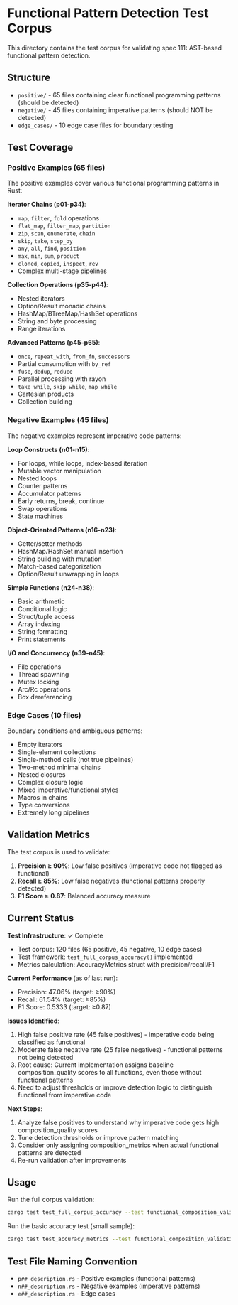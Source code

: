 # Functional Pattern Detection Test Corpus

This directory contains the test corpus for validating spec 111: AST-based functional pattern detection.

## Structure

- `positive/` - 65 files containing clear functional programming patterns (should be detected)
- `negative/` - 45 files containing imperative patterns (should NOT be detected)
- `edge_cases/` - 10 edge case files for boundary testing

## Test Coverage

### Positive Examples (65 files)

The positive examples cover various functional programming patterns in Rust:

**Iterator Chains (p01-p34)**:
- `map`, `filter`, `fold` operations
- `flat_map`, `filter_map`, `partition`
- `zip`, `scan`, `enumerate`, `chain`
- `skip`, `take`, `step_by`
- `any`, `all`, `find`, `position`
- `max`, `min`, `sum`, `product`
- `cloned`, `copied`, `inspect`, `rev`
- Complex multi-stage pipelines

**Collection Operations (p35-p44)**:
- Nested iterators
- Option/Result monadic chains
- HashMap/BTreeMap/HashSet operations
- String and byte processing
- Range iterations

**Advanced Patterns (p45-p65)**:
- `once`, `repeat_with`, `from_fn`, `successors`
- Partial consumption with `by_ref`
- `fuse`, `dedup`, `reduce`
- Parallel processing with rayon
- `take_while`, `skip_while`, `map_while`
- Cartesian products
- Collection building

### Negative Examples (45 files)

The negative examples represent imperative code patterns:

**Loop Constructs (n01-n15)**:
- For loops, while loops, index-based iteration
- Mutable vector manipulation
- Nested loops
- Counter patterns
- Accumulator patterns
- Early returns, break, continue
- Swap operations
- State machines

**Object-Oriented Patterns (n16-n23)**:
- Getter/setter methods
- HashMap/HashSet manual insertion
- String building with mutation
- Match-based categorization
- Option/Result unwrapping in loops

**Simple Functions (n24-n38)**:
- Basic arithmetic
- Conditional logic
- Struct/tuple access
- Array indexing
- String formatting
- Print statements

**I/O and Concurrency (n39-n45)**:
- File operations
- Thread spawning
- Mutex locking
- Arc/Rc operations
- Box dereferencing

### Edge Cases (10 files)

Boundary conditions and ambiguous patterns:

- Empty iterators
- Single-element collections
- Single-method calls (not true pipelines)
- Two-method minimal chains
- Nested closures
- Complex closure logic
- Mixed imperative/functional styles
- Macros in chains
- Type conversions
- Extremely long pipelines

## Validation Metrics

The test corpus is used to validate:

1. **Precision ≥ 90%**: Low false positives (imperative code not flagged as functional)
2. **Recall ≥ 85%**: Low false negatives (functional patterns properly detected)
3. **F1 Score ≥ 0.87**: Balanced accuracy measure

## Current Status

**Test Infrastructure**: ✓ Complete
- Test corpus: 120 files (65 positive, 45 negative, 10 edge cases)
- Test framework: `test_full_corpus_accuracy()` implemented
- Metrics calculation: AccuracyMetrics struct with precision/recall/F1

**Current Performance** (as of last run):
- Precision: 47.06% (target: ≥90%)
- Recall: 61.54% (target: ≥85%)
- F1 Score: 0.5333 (target: ≥0.87)

**Issues Identified**:
1. High false positive rate (45 false positives) - imperative code being classified as functional
2. Moderate false negative rate (25 false negatives) - functional patterns not being detected
3. Root cause: Current implementation assigns baseline composition_quality scores to all functions, even those without functional patterns
4. Need to adjust thresholds or improve detection logic to distinguish functional from imperative code

**Next Steps**:
1. Analyze false positives to understand why imperative code gets high composition_quality scores
2. Tune detection thresholds or improve pattern matching
3. Consider only assigning composition_metrics when actual functional patterns are detected
4. Re-run validation after improvements

## Usage

Run the full corpus validation:

```bash
cargo test test_full_corpus_accuracy --test functional_composition_validation_test -- --nocapture
```

Run the basic accuracy test (small sample):

```bash
cargo test test_accuracy_metrics --test functional_composition_validation_test -- --nocapture
```

## Test File Naming Convention

- `p##_description.rs` - Positive examples (functional patterns)
- `n##_description.rs` - Negative examples (imperative patterns)
- `e##_description.rs` - Edge cases
